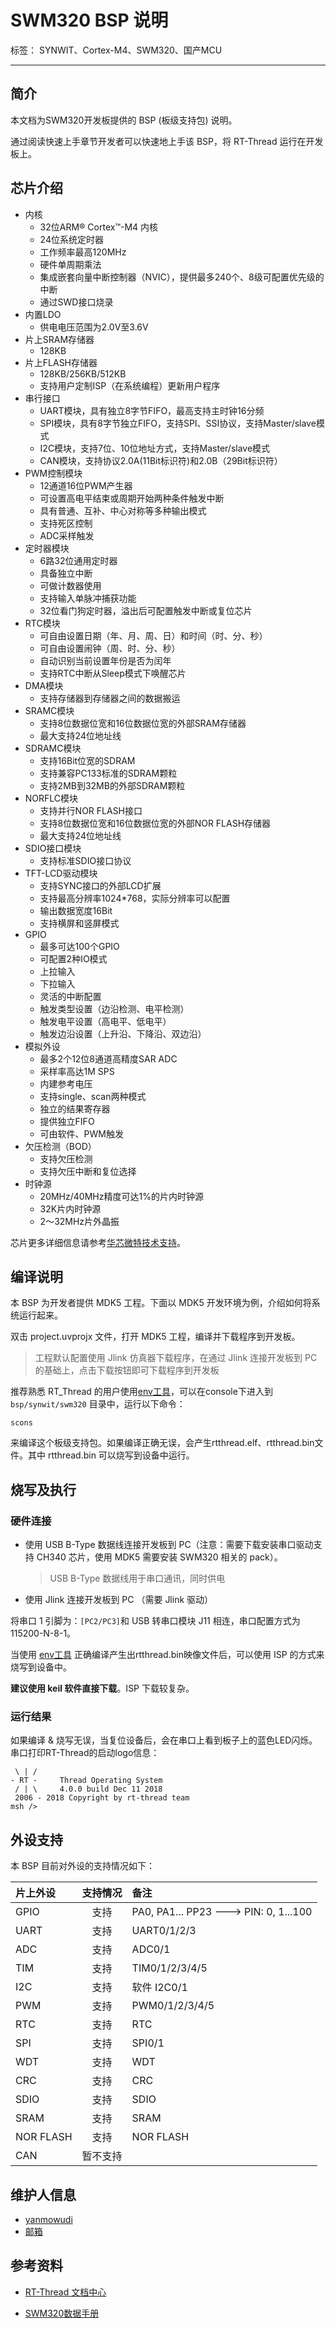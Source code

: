 # SWM320 BSP 说明

标签： SYNWIT、Cortex-M4、SWM320、国产MCU

---

## 简介

本文档为SWM320开发板提供的 BSP (板级支持包) 说明。

通过阅读快速上手章节开发者可以快速地上手该 BSP，将 RT-Thread 运行在开发板上。

## 芯片介绍

- 内核
  - 32位ARM® Cortex™-M4 内核
  - 24位系统定时器
  - 工作频率最高120MHz
  - 硬件单周期乘法
  - 集成嵌套向量中断控制器（NVIC），提供最多240个、8级可配置优先级的中断
  - 通过SWD接口烧录
- 内置LDO
  - 供电电压范围为2.0V至3.6V
- 片上SRAM存储器
  - 128KB
- 片上FLASH存储器
  - 128KB/256KB/512KB
  - 支持用户定制ISP（在系统编程）更新用户程序
- 串行接口
  - UART模块，具有独立8字节FIFO，最高支持主时钟16分频
  - SPI模块，具有8字节独立FIFO，支持SPI、SSI协议，支持Master/slave模式
  - I2C模块，支持7位、10位地址方式，支持Master/slave模式
  - CAN模块，支持协议2.0A(11Bit标识符)和2.0B（29Bit标识符）
- PWM控制模块
  - 12通道16位PWM产生器
  - 可设置高电平结束或周期开始两种条件触发中断
  - 具有普通、互补、中心对称等多种输出模式
  - 支持死区控制
  - ADC采样触发
- 定时器模块
  - 6路32位通用定时器
  - 具备独立中断
  - 可做计数器使用
  - 支持输入单脉冲捕获功能
  - 32位看门狗定时器，溢出后可配置触发中断或复位芯片
- RTC模块
  - 可自由设置日期（年、月、周、日）和时间（时、分、秒）
  - 可自由设置闹钟（周、时、分、秒）
  - 自动识别当前设置年份是否为闰年
  - 支持RTC中断从Sleep模式下唤醒芯片
- DMA模块
  - 支持存储器到存储器之间的数据搬运
- SRAMC模块
  - 支持8位数据位宽和16位数据位宽的外部SRAM存储器
  - 最大支持24位地址线
- SDRAMC模块
  - 支持16Bit位宽的SDRAM
  - 支持兼容PC133标准的SDRAM颗粒
  - 支持2MB到32MB的外部SDRAM颗粒
- NORFLC模块
  - 支持并行NOR FLASH接口
  - 支持8位数据位宽和16位数据位宽的外部NOR FLASH存储器
  - 最大支持24位地址线
- SDIO接口模块
  - 支持标准SDIO接口协议
- TFT-LCD驱动模块
  - 支持SYNC接口的外部LCD扩展
  - 支持最高分辨率1024*768，实际分辨率可以配置
  - 输出数据宽度16Bit
  - 支持横屏和竖屏模式
- GPIO
  - 最多可达100个GPIO
  - 可配置2种IO模式
  - 上拉输入
  - 下拉输入
  - 灵活的中断配置
  - 触发类型设置（边沿检测、电平检测）
  - 触发电平设置（高电平、低电平）
  - 触发边沿设置（上升沿、下降沿、双边沿）
- 模拟外设
  - 最多2个12位8通道高精度SAR ADC
  - 采样率高达1M SPS
  - 内建参考电压
  - 支持single、scan两种模式
  - 独立的结果寄存器
  - 提供独立FIFO
  - 可由软件、PWM触发
- 欠压检测（BOD）
  - 支持欠压检测
  - 支持欠压中断和复位选择
- 时钟源
  - 20MHz/40MHz精度可达1%的片内时钟源
  - 32K片内时钟源
  - 2～32MHz片外晶振

芯片更多详细信息请参考[华芯微特技术支持](http://www.synwit.cn/support-1/3.html)。

## 编译说明

本 BSP 为开发者提供 MDK5 工程。下面以 MDK5 开发环境为例，介绍如何将系统运行起来。

双击 project.uvprojx 文件，打开 MDK5 工程，编译并下载程序到开发板。

> 工程默认配置使用 Jlink 仿真器下载程序，在通过 Jlink 连接开发板到 PC 的基础上，点击下载按钮即可下载程序到开发板

推荐熟悉 RT_Thread 的用户使用[env工具](https://www.rt-thread.org/download.html#download-rt-thread-env-tool)，可以在console下进入到 `bsp/synwit/swm320` 目录中，运行以下命令：

`scons`

来编译这个板级支持包。如果编译正确无误，会产生rtthread.elf、rtthread.bin文件。其中 rtthread.bin 可以烧写到设备中运行。

## 烧写及执行

### 硬件连接

- 使用 USB B-Type 数据线连接开发板到 PC（注意：需要下载安装串口驱动支持 CH340 芯片，使用 MDK5 需要安装 SWM320 相关的 pack）。

  >  USB B-Type 数据线用于串口通讯，同时供电

- 使用 Jlink 连接开发板到 PC （需要 Jlink 驱动）

将串口 1 引脚为：`[PC2/PC3]`和 USB 转串口模块 J11 相连，串口配置方式为115200-N-8-1。

当使用 [env工具](https://www.rt-thread.org/download.html#download-rt-thread-env-tool) 正确编译产生出rtthread.bin映像文件后，可以使用 ISP 的方式来烧写到设备中。

**建议使用 keil 软件直接下载**。ISP 下载较复杂。

### 运行结果

如果编译 & 烧写无误，当复位设备后，会在串口上看到板子上的蓝色LED闪烁。串口打印RT-Thread的启动logo信息：

```
 \ | /
- RT -     Thread Operating System
 / | \     4.0.0 build Dec 11 2018
 2006 - 2018 Copyright by rt-thread team
msh />
```
## 外设支持

本 BSP 目前对外设的支持情况如下：

| **片上外设**        | **支持情况**  | **备注**                              |
| :----------------- | :----------: | :----------------------------------- |
| GPIO               |     支持     | PA0, PA1... PP23 ---> PIN: 0, 1...100 |
| UART               |     支持     | UART0/1/2/3                           |
| ADC                |     支持     | ADC0/1                                |
| TIM                |     支持     | TIM0/1/2/3/4/5                        |
| I2C                |     支持     | 软件 I2C0/1                            |
| PWM                |     支持     | PWM0/1/2/3/4/5                        |
| RTC                |     支持     | RTC                                   |
| SPI                |     支持     | SPI0/1                                |
| WDT                |     支持     | WDT                                   |
| CRC                |     支持     | CRC                                   |
| SDIO               |     支持     | SDIO                                  |
| SRAM               |     支持     | SRAM                                  |
| NOR FLASH          |     支持     | NOR FLASH                             |
| CAN                |    暂不支持   |                                       |

## 维护人信息

- [yanmowudi](https://github.com/yanmowudi)
- [邮箱](lik@synwit.cn)

## 参考资料

* [RT-Thread 文档中心](https://www.rt-thread.org/document/site/)

* [SWM320数据手册](https://www.synwit.cn/col.jsp?id=155)
